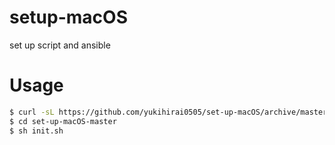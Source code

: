 # setup-macOS
set up script and ansible

# Usage

```bash
$ curl -sL https://github.com/yukihirai0505/set-up-macOS/archive/master.tar.gz | tar xvz "*"
$ cd set-up-macOS-master
$ sh init.sh
```
